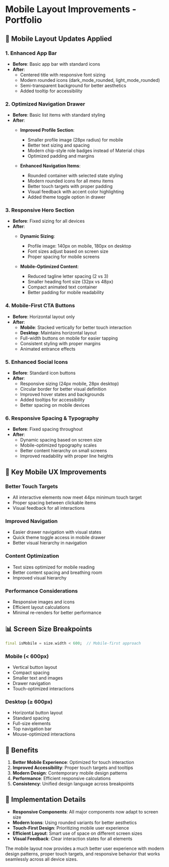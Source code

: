 # Mobile Layout Improvements - Portfolio

## 📱 **Mobile Layout Updates Applied**

### 1. **Enhanced App Bar**
- **Before**: Basic app bar with standard icons
- **After**: 
  - Centered title with responsive font sizing
  - Modern rounded icons (dark_mode_rounded, light_mode_rounded)
  - Semi-transparent background for better aesthetics
  - Added tooltip for accessibility

### 2. **Optimized Navigation Drawer**
- **Before**: Basic list items with standard styling
- **After**:
  - **Improved Profile Section**:
    - Smaller profile image (28px radius) for mobile
    - Better text sizing and spacing
    - Modern chip-style role badges instead of Material chips
    - Optimized padding and margins
  
  - **Enhanced Navigation Items**:
    - Rounded container with selected state styling
    - Modern rounded icons for all menu items
    - Better touch targets with proper padding
    - Visual feedback with accent color highlighting
    - Added theme toggle option in drawer

### 3. **Responsive Hero Section**
- **Before**: Fixed sizing for all devices
- **After**:
  - **Dynamic Sizing**:
    - Profile image: 140px on mobile, 180px on desktop
    - Font sizes adjust based on screen size
    - Proper spacing for mobile screens
  
  - **Mobile-Optimized Content**:
    - Reduced tagline letter spacing (2 vs 3)
    - Smaller heading font size (32px vs 48px)
    - Compact animated text container
    - Better padding for mobile readability

### 4. **Mobile-First CTA Buttons**
- **Before**: Horizontal layout only
- **After**:
  - **Mobile**: Stacked vertically for better touch interaction
  - **Desktop**: Maintains horizontal layout
  - Full-width buttons on mobile for easier tapping
  - Consistent styling with proper margins
  - Animated entrance effects

### 5. **Enhanced Social Icons**
- **Before**: Standard icon buttons
- **After**:
  - Responsive sizing (24px mobile, 28px desktop)
  - Circular border for better visual definition
  - Improved hover states and backgrounds
  - Added tooltips for accessibility
  - Better spacing on mobile devices

### 6. **Responsive Spacing & Typography**
- **Before**: Fixed spacing throughout
- **After**:
  - Dynamic spacing based on screen size
  - Mobile-optimized typography scales
  - Better content hierarchy on small screens
  - Improved readability with proper line heights

## 🎯 **Key Mobile UX Improvements**

### **Better Touch Targets**
- All interactive elements now meet 44px minimum touch target
- Proper spacing between clickable items
- Visual feedback for all interactions

### **Improved Navigation**
- Easier drawer navigation with visual states
- Quick theme toggle access in mobile drawer
- Better visual hierarchy in navigation

### **Content Optimization**
- Text sizes optimized for mobile reading
- Better content spacing and breathing room
- Improved visual hierarchy

### **Performance Considerations**
- Responsive images and icons
- Efficient layout calculations
- Minimal re-renders for better performance

## 📊 **Screen Size Breakpoints**

```dart
final isMobile = size.width < 600;  // Mobile-first approach
```

### **Mobile (< 600px)**
- Vertical button layout
- Compact spacing
- Smaller text and images
- Drawer navigation
- Touch-optimized interactions

### **Desktop (≥ 600px)**
- Horizontal button layout
- Standard spacing
- Full-size elements
- Top navigation bar
- Mouse-optimized interactions

## 🚀 **Benefits**

1. **Better Mobile Experience**: Optimized for touch interaction
2. **Improved Accessibility**: Proper touch targets and tooltips
3. **Modern Design**: Contemporary mobile design patterns
4. **Performance**: Efficient responsive calculations
5. **Consistency**: Unified design language across breakpoints

## 🔧 **Implementation Details**

- **Responsive Components**: All major components now adapt to screen size
- **Modern Icons**: Using rounded variants for better aesthetics
- **Touch-First Design**: Prioritizing mobile user experience
- **Efficient Layout**: Smart use of space on different screen sizes
- **Visual Feedback**: Clear interaction states for all elements

The mobile layout now provides a much better user experience with modern design patterns, proper touch targets, and responsive behavior that works seamlessly across all device sizes.
